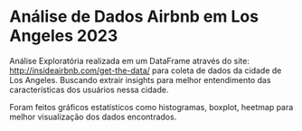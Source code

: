 # Análise de Dados Airbnb em Los Angeles 2023
Análise Exploratória realizada em um DataFrame através do site: http://insideairbnb.com/get-the-data/ para coleta de dados da cidade de Los Angeles. Buscando extrair insights para melhor entendimento das características dos usuários nessa cidade. 

Foram feitos gráficos estatísticos como histogramas, boxplot, heetmap para melhor visualização dos dados encontrados.
